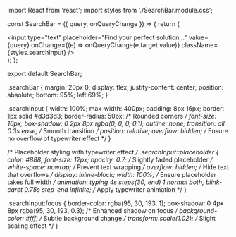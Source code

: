 import React from 'react';
import styles from './SearchBar.module.css';

const SearchBar = ({ query, onQueryChange }) => {
  return (
    <div className={styles.searchBar}>
      <input
        type="text"
        placeholder="Find your perfect solution..."
        value={query}
        onChange={(e) => onQueryChange(e.target.value)}
        className={styles.searchInput}
      />
    </div>
  );
};

export default SearchBar;

.searchBar {
  margin: 20px 0;
  display: flex;
  justify-content: center;
  position: absolute;
  bottom: 95%;
  left:69%;
}

.searchInput {
  width: 100%;
  max-width: 400px;
  padding: 8px 16px;
  border: 1px solid #d3d3d3;
  border-radius: 50px; /* Rounded corners */
  font-size: 16px;
  box-shadow: 0 2px 8px rgba(0, 0, 0, 0.1);
  outline: none;
  transition: all 0.3s ease; /* Smooth transition */
  position: relative;
  overflow: hidden; /* Ensure no overflow of typewriter effect */
}

/* Placeholder styling with typewriter effect */
.searchInput::placeholder {
  color: #888;
  font-size: 12px;
  opacity: 0.7; /* Slightly faded placeholder */
  white-space: nowrap; /* Prevent text wrapping */
  overflow: hidden; /* Hide text that overflows */
  display: inline-block;
  width: 100%; /* Ensure placeholder takes full width */
  animation: typing 4s steps(30, end) 1 normal both, blink-caret 0.75s step-end infinite; /* Apply typewriter animation */
}

.searchInput:focus {
  border-color: rgba(95, 30, 193, 1);
  box-shadow: 0 4px 8px rgba(95, 30, 193, 0.3); /* Enhanced shadow on focus */
  background-color: #fff; /* Subtle background change */
  transform: scale(1.02); /* Slight scaling effect */
}

